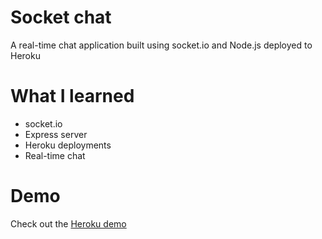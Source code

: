 # Socket chat

A real-time chat application built using socket.io and Node.js deployed to Heroku

# What I learned

- socket.io
- Express server
- Heroku deployments
- Real-time chat

# Demo

Check out the [Heroku demo](http://socket-chat-plain.herokuapp.com/)
